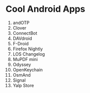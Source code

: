 # Cool Android Apps
1.	andOTP
2.	Clover
3.	ConnectBot
4.	DAVdroid
5.	F-Droid
6.	Firefox Nightly
7.	LOS Changelog
8.	MuPDF mini
9.	Odyssey
10.	OpenKeychain
11.	OsmAnd
12.	Signal
13.	Yalp Store
